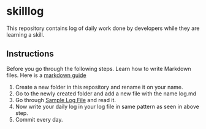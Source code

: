 # skilllog

This repository contains log of daily work done by developers while they are
learning a skill.

## Instructions

Before you go through the following steps. Learn how to write Markdown files.
Here is a [markdown guide](https://github.com/adam-p/markdown-here/wiki/Markdown-Cheatsheet)

1. Create a new folder in this repository and rename it on your name.
2. Go to the newly created folder and add a new file with the name log.md
3. Go through [Sample Log File](./sample/log.md) and read it.
4. Now write your daily log in your log file in same pattern as seen in above step.
5. Commit every day.
